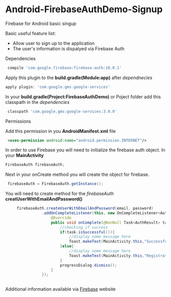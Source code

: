 # Android-FirebaseAuthDemo-Signup
Firebase for Android basic singup


Basic useful feature list:

 * Allow user to sign up to the application
 * The user's information is dispalyed via Firebase Auth 


Dependencies

```gradle
 compile 'com.google.firebase:firebase-auth:10.0.1'
```

Apply this plugin to the **build.gradle(Module:app)** after *dependnecies*

```gradle
apply plugin: 'com.google.gms.google-services'
```

In your **build.gradle(Project:FirebaseAuthDemo)** or Poject folder add this classpath in the *dependencies*
```gradle
 classpath 'com.google.gms:google-services:3.0.0'
```



Permissions

Add this permission in you **AndroidManifest.xml** file
```xml
 <uses-permission android:name="android.permission.INTERNET"/>
```

In order to use Firebase you will need to initialize the firebase auth object. In your **MainActivity**

```java
FirebaseAuth firebaseAuth;
```
Next in your onCreate method you will create the object for firebase.

```java
 firebaseAuth = FirebaseAuth.getInstance();
```
You will need to create method for the *firebaseAuth* **creatUserWithEmailAndPassword()**

```java
     firebaseAuth.createUserWithEmailAndPassword(email, password)
                .addOnCompleteListener(this, new OnCompleteListener<AuthResult>() {
                    @Override
                    public void onComplete(@NonNull Task<AuthResult> task) {
                        //checking if success
                        if(task.isSuccessful()){
                            //display some message here
                            Toast.makeText(MainActivity.this,"Successfully registered",Toast.LENGTH_LONG).show();
                        }else{
                            //display some message here
                            Toast.makeText(MainActivity.this,"Registration Error",Toast.LENGTH_LONG).show();
                        }
                        progressDialog.dismiss();
                    }
                });
                
```
Additional information available via [Firebase](https://firebase.google.com/docs/auth/android/start/) website
